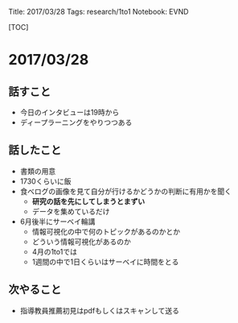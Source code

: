 Title: 2017/03/28
Tags: research/1to1
Notebook: EVND

[TOC]

# 2017/03/28
## 話すこと
+ 今日のインタビューは19時から
+ ディープラーニングをやりつつある

## 話したこと
+ 書類の用意
+ 1730くらいに飯
+ 食べログの画像を見て自分が行けるかどうかの判断に有用かを聞く
  + **研究の話を先にしてしまうとまずい**
  + データを集めているだけ
+ 6月後半にサーベイ輪講
  + 情報可視化の中で何のトピックがあるのかとか
  + どういう情報可視化があるのか
  + 4月の1to1では
  + 1週間の中で1日くらいはサーベイに時間をとる

## 次やること
+ 指導教員推薦初見はpdfもしくはスキャンして送る
